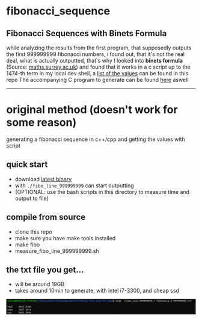 # fibonacci_sequence

## Fibonacci Sequences with Binets Formula
while analyzing the results from the first program, that supposedly outputs the first 999999999 fibonacci numbers, i found out, that it's not the real deal, what is actually outputted, that's why I looked into **binets formula** (Source: [maths.surrey.ac.uk](http://www.maths.surrey.ac.uk/hosted-sites/R.Knott/Fibonacci/fibFormula.html)) and found that it works in a c script up to the 1474-th term in my local dev shell, a [list of the values](./fibo_list_1474.txt) can be found in this repo
The accompanying C program to generate can be found [here]() aswell 

---

# original method (doesn't work for some reason)
generating a fibonacci sequence in c++/cpp and getting the values with script

## quick start
- download [latest binary](https://github.com/3n3a/fibonacci_sequence/releases/tag/v0.0.1)
- with ```./fibo_line_999999999``` can start outputting
- (OPTIONAL: use the bash scripts in this directory to measure time and output to file)

## compile from source
- clone this repo
- make sure you have make tools installed
- make fibo
- measure_fibo_line_999999999.sh

## the txt file you get...
- will be around 19GB 
- takes around 10min to generate, with intel i7-3300, and cheap ssd

![image shows how long it took](screenshot.png)
